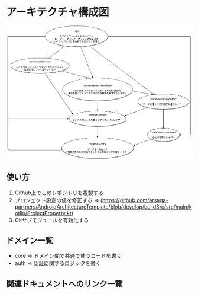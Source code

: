 # アーキテクチャ構成図

![Diagram](document/ArchitectureDiagram.png)

## 使い方
1. Github上でこのレポジトリを複製する
2. プロジェクト設定の値を修正する => (https://github.com/arsaga-partners/AndroidArchitectureTemplate/blob/develop/buildSrc/src/main/kotlin/ProjectProperty.kt)
3. Gitサブモジュールを有効化する

## ドメイン一覧
- core => ドメイン間で共通で使うコードを書く
- auth => 認証に関するロジックを書く

## 関連ドキュメントへのリンク一覧

